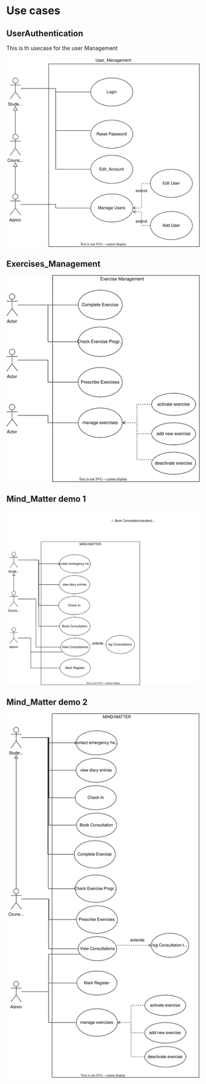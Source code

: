 # Use cases

## UserAuthentication
This is th usecase for the user Management

![](userManagement.svg)

## Exercises_Management

![](Exercises_Management.svg)

## Mind_Matter demo 1
![](Mind_Matter.svg)


## Mind_Matter demo 2

![](mind_over_matter.drawio.svg)


